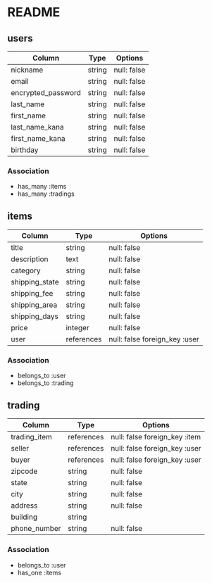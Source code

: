 # README

## users

| Column              | Type   | Options     |
| ------------------- | ------ | ----------- |
| nickname            | string | null: false |
| email               | string | null: false |
| encrypted_password  | string | null: false |
| last_name           | string | null: false |
| first_name          | string | null: false |
| last_name_kana      | string | null: false |
| first_name_kana     | string | null: false |
| birthday            | string | null: false |

### Association

 - has_many :items
 - has_many :tradings

## items

| Column         | Type       | Options                       |
| -------------- | ---------- | ----------------------------- |
| title          | string     | null: false                   |
| description    | text       | null: false                   |
| category       | string     | null: false                   |
| shipping_state | string     | null: false                   |
| shipping_fee   | string     | null: false                   |
| shipping_area  | string     | null: false                   |
| shipping_days  | string     | null: false                   |
| price          | integer    | null: false                   |
| user           | references | null: false foreign_key :user |

### Association

 - belongs_to :user
 - belongs_to :trading

## trading

| Column            | Type       | Options                       |
| ----------------- | ---------- | ----------------------------- |
| trading_item      | references | null: false foreign_key :item |
| seller            | references | null: false foreign_key :user |
| buyer             | references | null: false foreign_key :user |
| zipcode           | string     | null: false                   |
| state             | string     | null: false                   |
| city              | string     | null: false                   |
| address           | string     | null: false                   |
| building          | string     |                               |
| phone_number      | string     | null: false                   |

### Association

 - belongs_to :user
 - has_one :items